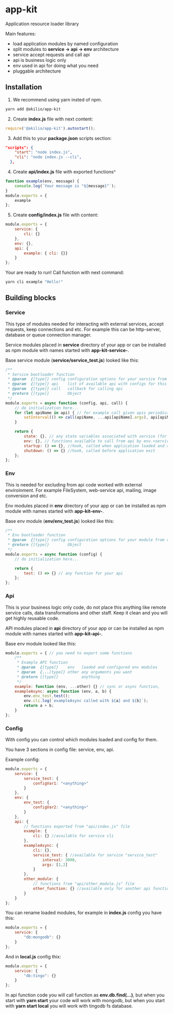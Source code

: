 # app-kit
Application resource loader library

Main features:
- load application modules by named configuration
- split modules to **service -> api -> env** architecture
- service accept requests and call api
- api is business logic only
- env used in api for doing what you need
- pluggable architecture

## Installation
1. We recommend using yarn insted of npm.
```bash
yarn add @akilio/app-kit
```
2. Create **index.js** file with next content:
```js
require('@akilio/app-kit').autostart();
```
3. Add this to your **package.json** scripts section:
```json
"scripts": {
    "start": "node index.js",
    "cli": "node index.js --cli",
  },
```
4. Create **api/index.js** file with exported functions^
```js
function example(env, message) {
	console.log(`Your message is "${message}"`);
}
module.exports = {
	example
};
```

5. Create **config/index.js** file with content:
```js
module.exports = {
	service: {
		cli: {}
	},
	env: {},
	api: {
		example: { cli: {}}
	}
};
```
Your are ready to run! Call function with next command:
```bash
yarn cli example "Hello!"
```

## Building blocks
### Service
This type of modules needed for interacting with external services, accept requests, keep connections and etc. For example this can be http-server, database or queue connection manager.

Service modules placed in **service** directory of your app or can be installed as npm module with names started with **app-kit-service-**.

Base service module (**service/service_test.js**) looked like this:
```js
/**
 * Service bootloader function
 * @param  {[type]} config configuration options for your service from configs
 * @param  {[type]} api    list of available api with configs for this service
 * @param  {[type]} call   callback for calling api
 * @return {[type]}        Object
 */
module.exports = async function (config, api, call) {
	// do initialization here...
	for (let apiName in api) { // for example call given apis periodicaly
		setInterval(() => call(apiName, ...api[apiName].args), api[apiName].interval);
	}

	return {
		state: {}, // any state variables associated with service (for monitoring only)
		env: {}, // functions available to call from api by env.<service name>.<function name>
		startup: () => {}, //hook, called when application loaded and ready to start
		shutdown: () => {} //hook, called before application exit
	};
};
```

### Env
This is needed for excluding from api code worked with external enviroinment. For example FileSystem, web-service api, mailing, image conversion and etc.

Env modules placed in **env** directory of your app or can be installed as npm module with names started with **app-kit-env-**.

Base env module (**env/env_test.js**) looked like this:
```js
/**
 * Env bootloader function
 * @param  {[type]} config configuration options for your module from configs
 * @return {[type]}        Object
 */
module.exports = async function (config) {
	// do initialization here...

	return {
		test: () => {} // any function for your api
	};
};
```

### Api
This is your business logic only code, do not place this anything like remote service calls, data transformations and other staff. Keep it clean and you will get highly reusable code.

API modules placed in **api** directory of your app or can be installed as npm module with names started with **app-kit-api-**.

Base env module looked like this:
```js
module.exports = { // you need to export some functions
	/**
	 * Example API function
	 * @param  {[type]}    env   loaded and configured env modules
	 * @param  {...[type]} other any arguments you want
	 * @return {[type]}          anything
	 */
	example: function (env, ...other) {} // sync or async function,
	exampleAsync: async function (env, a, b) {
		env.env_test.test();
		env.cli.log(`exampleAsync called with ${a} and ${b}`);
		return a + b;
	}
};
```

### Config
With config you can control which modules loaded and config for them.

You have 3 sections in config file: service, env, api.

Example config:
```js
module.exports = {
	service: {
		service_test: {
			configVar1: "<anything>"
		}
	},
	env: {
		env_test: {
			configVar2: "<anything>"
		}
	},
	api: {
		// functions exported from "api/index.js" file
		example: {
			cli: {} //available for service cli
		},
		exampleAsync: {
			cli: {},
			service_test: { //available for service "service_test"
				interval: 3000,
				args: [1,2]
			}
		},
		other_module: {
			// functions from "api/other_module.js" file
			other_function: {} //available only for another api functions
		}
	}
};
```

You can rename loaded modules, for example in **index.js** config you have this:
```js
module.exports = {
	service: {
		"db:mongodb": {}
	}
};
```
And in **local.js** config thix:
```js
module.exports = {
	service: {
		"db:tingo": {}
	}
};
```

In api function code you will call function as **env.db.find(...)**, but when you start with **yarn start** your code will work with mongodb, but when you start with **yarn start local** you will work with tingodb fs database.

